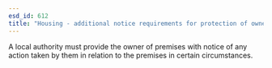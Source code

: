 ```yaml
---
esd_id: 612
title: "Housing - additional notice requirements for protection of owners"
---
```


A local authority must provide the owner of premises with notice of any action taken by them in relation to the premises in certain circumstances.

